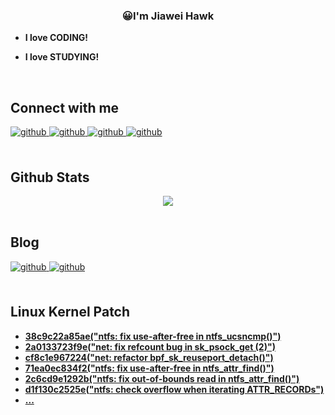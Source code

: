### <div align="center">😀I'm Jiawei Hawk</div>  
  

- **I love CODING!**  
  

- **I love STUDYING!**  
  

<br/>  


## Connect with me

<div align="left">
<a href="https://github.com/jiaweihawk" target="_blank">
<img src=https://img.shields.io/badge/github-jiaweihawk-%2324292e.svg?&style=for-the-badge&logo=github&logoColor=white alt=github style="margin-bottom: 5px;" />
</a>
<a href="https://gitee.com/jiaweihawk" target="_blank">
<img src=https://img.shields.io/badge/gitee-jiaweihawk-%2324292e.svg?&style=for-the-badge&logo=github&logoColor=white alt=github style="margin-bottom: 5px;" />
</a>
<a href="mailto:18801353760@163.com" target="_blank">
<img src=https://img.shields.io/badge/email-163-D14836?style=for-the-badge&logo=gmail&logoColor=white alt=github style="margin-bottom: 5px;" />
</a>
<a href="mailto:yin31149@gmail.com" target="_blank">
<img src=https://img.shields.io/badge/email-gmail-D14836?style=for-the-badge&logo=gmail&logoColor=white alt=github style="margin-bottom: 5px;" />
</a>
</div>  
  

<br/>  


## Github Stats  
<div align="center"><img src="https://github-readme-stats.vercel.app/api?username=jiaweihawk&show_icons=true&count_private=true&hide_border=true" align="center" /></div>  

<br/>  


## Blog

<div align="left">
<a href="https://jiaweihawk.github.io/" target="_blank">
<img src=https://img.shields.io/badge/github.io-jiaweihawk-%237159c1?style=for-the-badge&logo=ghost alt=github style="margin-bottom: 5px;" />
</a>
  
<a href="https://jiaweihawk.gitee.io/" target="_blank">
<img src=https://img.shields.io/badge/gitee.io-jiaweihawk-%237159c1?style=for-the-badge&logo=ghost alt=github style="margin-bottom: 5px;" />
</a>
</div>  
  

<br/>  

## Linux Kernel Patch  
- [**38c9c22a85ae("ntfs: fix use-after-free in ntfs_ucsncmp()")**](https://git.kernel.org/pub/scm/linux/kernel/git/torvalds/linux.git/commit/?id=38c9c22a85aeed28d0831f230136e9cf6fa2ed44)
- [**2a0133723f9e("net: fix refcount bug in sk_psock_get (2)")**](https://git.kernel.org/pub/scm/linux/kernel/git/torvalds/linux.git/commit/?id=2a0133723f9ebeb751cfce19f74ec07e108bef1f)
- [**cf8c1e967224("net: refactor bpf_sk_reuseport_detach()")**](https://git.kernel.org/pub/scm/linux/kernel/git/torvalds/linux.git/commit/?id=cf8c1e967224c931119d3447f2213d1f645a1a2a)
- [**71ea0ec834f2("ntfs: fix use-after-free in ntfs_attr_find()")**](https://git.kernel.org/pub/scm/linux/kernel/git/next/linux-next.git/commit/?id=71ea0ec834f203f8b6c8cc431827e04e7bf87f0e)
- [**2c6cd9e1292b("ntfs: fix out-of-bounds read in ntfs_attr_find()")**](https://git.kernel.org/pub/scm/linux/kernel/git/next/linux-next.git/commit/?id=2c6cd9e1292b944d421b423a8f3e8c3e9b8470df)
- [**d1f130c2525e("ntfs: check overflow when iterating ATTR_RECORDs")**](https://git.kernel.org/pub/scm/linux/kernel/git/next/linux-next.git/commit/?id=d1f130c2525e7f1e05c5f147fd950989b6db426d)
- [**...**](https://git.kernel.org/pub/scm/linux/kernel/git/torvalds/linux.git/log/?qt=grep&q=hawkins+jiawei)
<br />
